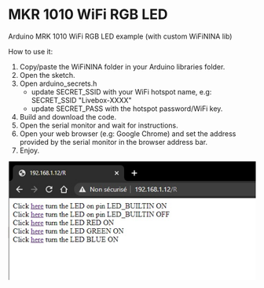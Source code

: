 # MKR 1010 WiFi RGB LED
 Arduino MRK 1010 WiFi RGB LED example (with custom WiFiNINA lib)
 
 How to use it:
 
 1. Copy/paste the WiFiNINA folder in your Arduino libraries folder.
 2. Open the sketch.
 3. Open arduino_secrets.h
    * update SECRET_SSID with your WiFi hotspot name, e.g: SECRET_SSID "Livebox-XXXX"
    * update SECRET_PASS with the hotspot password/WiFi key.
 4. Build and download the code.
 5. Open the serial monitor and wait for instructions.
 6. Open your web browser (e.g: Google Chrome) and set the address provided by the serial monitor in the browser address bar.
 7. Enjoy.
 
 ![alt text](https://github.com/remidebord/MKR-1010-WiFi-RGB-LED/blob/main/wifi_rgb_led_example.jpg "Arduino MKR 1010 WiFi LED RGB exmaple screenshot")
